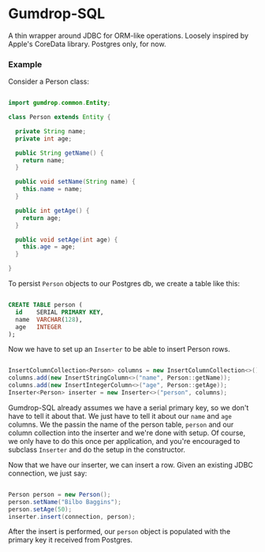 # Gumdrop-SQL

A thin wrapper around JDBC for ORM-like operations. Loosely inspired by Apple's CoreData library. Postgres only, for
now.

### Example

Consider a Person class:

```java

import gumdrop.common.Entity;

class Person extends Entity {

  private String name;
  private int age;

  public String getName() {
    return name;
  }

  public void setName(String name) {
    this.name = name;
  }

  public int getAge() {
    return age;
  }

  public void setAge(int age) {
    this.age = age;
  }

}

```

To persist `Person` objects to our Postgres db, we create a table like this:

```sql

CREATE TABLE person (
  id    SERIAL PRIMARY KEY,
  name  VARCHAR(128),
  age   INTEGER
);

```

Now we have to set up an `Inserter` to be able to insert Person rows.

```java

InsertColumnCollection<Person> columns = new InsertColumnCollection<>();
columns.add(new InsertStringColumn<>("name", Person::getName));
columns.add(new InsertIntegerColumn<>("age", Person::getAge));
Inserter<Person> inserter = new Inserter<>("person", columns);

```

Gumdrop-SQL already assumes we have a serial primary key, so we don't have to tell it about that. We just have to tell
it about our `name` and `age` columns. We the passin the name of the person table, `person` and our column collection
into the inserter and we're done with setup. Of course, we only have to do this once per application, and you're
encouraged to subclass `Inserter` and do the setup in the constructor.

Now that we have our inserter, we can insert a row. Given an existing JDBC connection, we just say:

```java

Person person = new Person();
person.setName("Bilbo Baggins");
person.setAge(50);
inserter.insert(connection, person);

```

After the insert is performed, our `person` object is populated with the primary key it received from Postgres.

